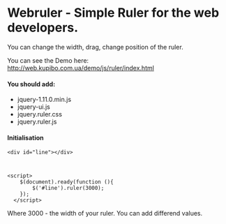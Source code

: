 # Webruler - Simple Ruler for the web developers.
You can change the width, drag, change position of the ruler.

You can see the Demo here: http://web.kupibo.com.ua/demo/js/ruler/index.html

#### You should add:

  - jquery-1.11.0.min.js
  - jquery-ui.js
  - jquery.ruler.css
  - jquery.ruler.js

#### Initialisation

    <div id="line"></div>
    
#

    <script>
  		$(document).ready(function (){
  			$('#line').ruler(3000);
  		});
	  </script>
		
Where 3000 - the width of your ruler. You can add differend values.
